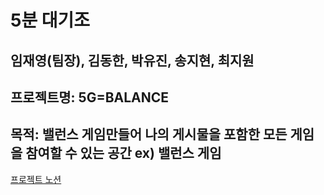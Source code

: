 # 5분 대기조

## 임재영(팀장), 김동한, 박유진, 송지현, 최지원

## 프로젝트명: 5G=BALANCE
## 목적: 밸런스 게임만들어 나의 게시물을 포함한 모든 게임을 참여할 수 있는 공간 ex) 밸런스 게임

[프로젝트 노션](https://www.notion.so/5-43eae683129a4dcea6078378278bf6c9)
